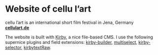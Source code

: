 # Website of cellu l’art
cellu l’art is an international short film festival in Jena, Germany  
**[cellulart.de](http://cellulart.de)**

The website is built with [Kirby]((http://getkirby.com)), a nice file-based CMS. I use the following supernice plugins and field extensions: [kirby-builder](//github.com/TimOetting/kirby-builder), [multiselect](//github.com/distantnative/multiselect), [kirby-selector](//github.com/storypioneers/kirby-selector), [kirbytextRaw](//github.com/jbeyerstedt/kirby-plugin-kirbytextRaw).

